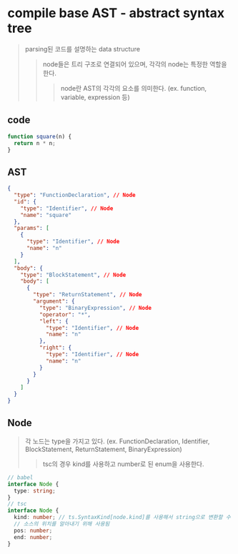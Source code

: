 # compile base AST - abstract syntax tree

> parsing된 코드를 설명하는 data structure
>
> > node들은 트리 구조로 연결되어 있으며, 각각의 node는 특정한 역할을 한다.
> >
> > > node란 AST의 각각의 요소를 의미한다. (ex. function, variable, expression 등)

## code

```ts
function square(n) {
  return n * n;
}
```

## AST

```json
{
  "type": "FunctionDeclaration", // Node
  "id": {
    "type": "Identifier", // Node
    "name": "square"
  },
  "params": [
    {
      "type": "Identifier", // Node
      "name": "n"
    }
  ],
  "body": {
    "type": "BlockStatement", // Node
    "body": [
      {
        "type": "ReturnStatement", // Node
        "argument": {
          "type": "BinaryExpression", // Node
          "operator": "*",
          "left": {
            "type": "Identifier", // Node
            "name": "n"
          },
          "right": {
            "type": "Identifier", // Node
            "name": "n"
          }
        }
      }
    ]
  }
}
```

## Node

> 각 노드는 type을 가지고 있다. (ex. FunctionDeclaration, Identifier, BlockStatement, ReturnStatement, BinaryExpression)
>
> > tsc의 경우 kind를 사용하고 number로 된 enum을 사용한다.

```ts
// babel
interface Node {
  type: string;
}
// tsc
interface Node {
  kind: number; // ts.SyntaxKind[node.kind]를 사용해서 string으로 변환할 수 있다.
  // 소스의 위치를 알아내기 위해 사용됨
  pos: number;
  end: number;
}
```
